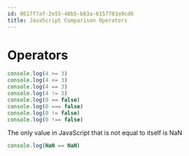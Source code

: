 ```yaml
---
id: 0617f7af-2e55-40b5-b83a-6157703a9cd6
title: JavaScript Comparison Operators
---
```


# Operators

``` javascript
console.log(4 >= 3)
console.log(4 <= 3)
console.log(4 == 3)
console.log(4 != 3)
console.log(0 == false)
console.log(0 === false)
console.log(0 != false)
console.log(0 !== false)
```

The only value in JavaScript that is not equal to itself is NaN

``` javascript
console.log(NaN == NaN)
```
